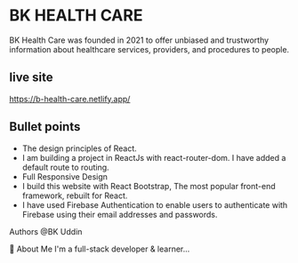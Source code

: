 # BK HEALTH CARE

BK Health Care was founded in 2021 to offer unbiased and trustworthy information about healthcare services, providers, and procedures to people.

## live site

https://b-health-care.netlify.app/

## Bullet points

- The design principles of React.
- I am building a project in ReactJs with react-router-dom. I have added a default route to routing.
- Full Responsive Design
- I build this website with React Bootstrap, The most popular front-end framework, rebuilt for React.
- I have used Firebase Authentication to enable users to authenticate with Firebase using their email addresses and passwords.

Authors
@BK Uddin

🚀 About Me
I'm a full-stack developer & learner...
